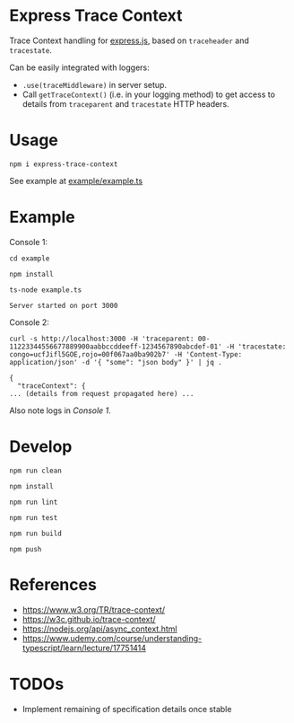 # Express Trace Context

Trace Context handling for [express.js](https://expressjs.com/), based on `traceheader` and `tracestate`.

Can be easily integrated with loggers:
- `.use(traceMiddleware)` in server setup.
- Call `getTraceContext()` (i.e. in your logging method) to get access to details from `traceparent` and `tracestate` HTTP headers.


# Usage

```shell
npm i express-trace-context
```
See example at [example/example.ts](example/example.ts)


# Example

Console 1:

```shell
cd example
```

```shell
npm install
```

```shell
ts-node example.ts
```

```
Server started on port 3000
```

Console 2:

```shell
curl -s http://localhost:3000 -H 'traceparent: 00-11223344556677889900aabbccddeeff-1234567890abcdef-01' -H 'tracestate: congo=ucfJifl5GOE,rojo=00f067aa0ba902b7' -H 'Content-Type: application/json' -d '{ "some": "json body" }' | jq .
```

```
{
  "traceContext": {
... (details from request propagated here) ...
```

Also note logs in _Console 1_.


# Develop

```shell
npm run clean
```

```shell
npm install
```

```shell
npm run lint
```

```shell
npm run test
```

```shell
npm run build
```

```shell
npm push
```

# References
- https://www.w3.org/TR/trace-context/
- https://w3c.github.io/trace-context/
- https://nodejs.org/api/async_context.html
- https://www.udemy.com/course/understanding-typescript/learn/lecture/17751414

# TODOs
- Implement remaining of specification details once stable
